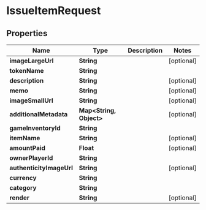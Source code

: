 

# IssueItemRequest

## Properties

Name | Type | Description | Notes
------------ | ------------- | ------------- | -------------
**imageLargeUrl** | **String** |  |  [optional]
**tokenName** | **String** |  | 
**description** | **String** |  |  [optional]
**memo** | **String** |  |  [optional]
**imageSmallUrl** | **String** |  |  [optional]
**additionalMetadata** | **Map&lt;String, Object&gt;** |  |  [optional]
**gameInventoryId** | **String** |  | 
**itemName** | **String** |  |  [optional]
**amountPaid** | **Float** |  |  [optional]
**ownerPlayerId** | **String** |  | 
**authenticityImageUrl** | **String** |  |  [optional]
**currency** | **String** |  | 
**category** | **String** |  | 
**render** | **String** |  |  [optional]



